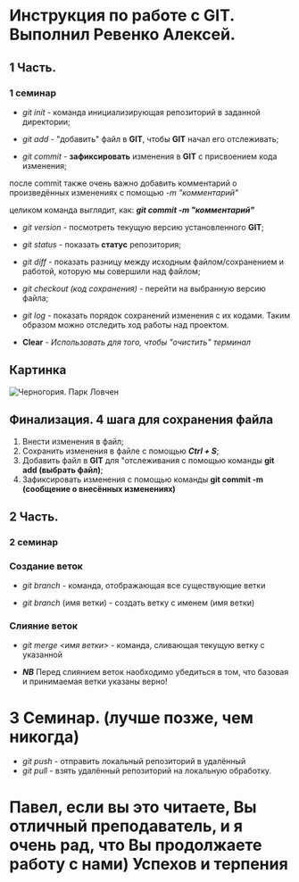 # Инструкция по работе с GIT. Выполнил Ревенко Алексей.

## 1 Часть.
### 1 семинар

* *git init* - команда инициализирующая репозиторий в заданной директории;

* *git add* - "добавить" файл в **GIT**, чтобы **GIT** начал его отслеживать;

* *git commit* - **зафиксировать** изменения в **GIT** с присвоением кода изменения;

после commit также очень важно добавить комментарий о произведённых изменениях с помощью *-m "комментарий"*

целиком команда выглядит, как: ***git commit -m "комментарий"***

* *git version* - посмотреть текущую версию установленного **GIT**;

* *git status* - показать **статус** репозитория;

* *git diff* - показать разницу между исходным файлом/сохранением и работой, которую мы совершили над файлом;

* *git checkout (код сохранения)* - перейти на выбранную версию файла;

* *git log* - показать порядок сохранений изменения с их кодами. Таким образом можно отследить ход работы над проектом.

* **Clear** - _Использовать для того, чтобы "очистить" терминал_

## Картинка 

![Черногория. Парк Ловчен](DSC_1050.JPG) 



## Финализация. **4 шага** для сохранения файла
1. Внести изменения в файл;
2. Сохранить изменения в файле с помощью ***Ctrl + S***;
3. Добавить  файл в **GIT** для "отслеживания с помощью команды **git add (выбрать файл)**;
4. Зафиксировать изменения с помощью команды **git commit -m (сообщение о внесённых изменениях)**

## 2 Часть.

### 2 семинар

### Создание веток

* *git branch* - команда, отображающая все существующие ветки

* *git branch* (имя ветки) - создать ветку с именем (имя ветки)

### Слияние веток

* *git merge <имя ветки>* - команда, сливающая текущую ветку с указанной

* **_NB_** Перед слиянием веток наобходимо убедиться в том, что базовая и принимаемая ветки указаны верно!

# 3 Семинар. (лучше позже, чем никогда)

* *git push* - отправить локальный репозиторий в удалённый
* *git pull* - взять удалённый репозиторий на локальную обработку.

# Павел, если вы это читаете, Вы отличный преподаватель, и я очень рад, что Вы продолжаете работу с нами) Успехов и терпения